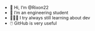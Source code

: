 - 👋 Hi, I’m @Rixon22
- 🏫 I’m an engineering student 
- 🧑🏽‍💻 I try always still learning  about dev
- 🖱️ GitHub is very useful

<!---
Rixon22/Rixon22 is a ✨ special ✨ repository because its `README.md` (this file) appears on your GitHub profile.
You can click the Preview link to take a look at your changes.
--->
